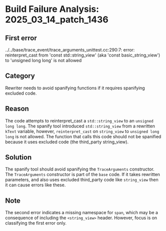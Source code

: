 # Build Failure Analysis: 2025_03_14_patch_1436

## First error

../../base/trace_event/trace_arguments_unittest.cc:290:7: error: reinterpret_cast from 'const std::string_view' (aka 'const basic_string_view<char>') to 'unsigned long long' is not allowed

## Category
Rewriter needs to avoid spanifying functions if it requires spanifying excluded code.

## Reason
The code attempts to reinterpret_cast a `std::string_view` to an `unsigned long long`. The spanify tool introduced `std::string_view` from a rewritten `kText` variable, however, `reinterpret_cast` on `string_view` to `unsigned long long` is not allowed. The function that calls this code should not be spanified because it uses excluded code (the third_party string_view).

## Solution
The spanify tool should avoid spanifying the `TraceArguments` constructor. The `TraceArguments` constructor is part of the `base` code. If it takes rewritten parameters, and also uses excluded third_party code like `string_view` then it can cause errors like these.

## Note
The second error indicates a missing namespace for `span`, which may be a consequence of including the `<string_view>` header. However, focus is on classifying the first error only.